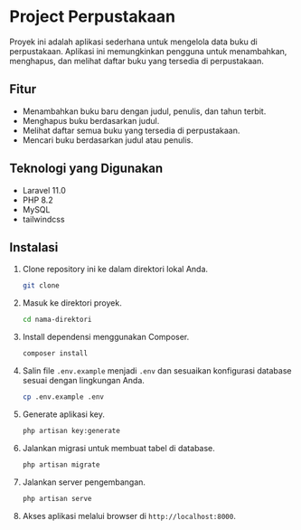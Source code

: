 # Project Perpustakaan
Proyek ini adalah aplikasi sederhana untuk mengelola data buku di perpustakaan. Aplikasi
ini memungkinkan pengguna untuk menambahkan, menghapus, dan melihat daftar buku yang tersedia di perpustakaan.

## Fitur
- Menambahkan buku baru dengan judul, penulis, dan tahun terbit.
- Menghapus buku berdasarkan judul.
- Melihat daftar semua buku yang tersedia di perpustakaan.
- Mencari buku berdasarkan judul atau penulis.

## Teknologi yang Digunakan
- Laravel 11.0
- PHP 8.2
- MySQL
- tailwindcss

## Instalasi
1. Clone repository ini ke dalam direktori lokal Anda.
    ```bash
    git clone
    ```
2. Masuk ke direktori proyek.
    ```bash
    cd nama-direktori
    ```
3. Install dependensi menggunakan Composer.
    ```bash
    composer install
    ```
4. Salin file `.env.example` menjadi `.env` dan sesuaikan konfigurasi
    database sesuai dengan lingkungan Anda.
    ```bash
    cp .env.example .env
    ```
5. Generate aplikasi key.
    ```bash
    php artisan key:generate
    ```
6. Jalankan migrasi untuk membuat tabel di database.
    ```bash
    php artisan migrate
    ```
7. Jalankan server pengembangan.
    ```bash
    php artisan serve
    ```
8. Akses aplikasi melalui browser di `http://localhost:8000`.

